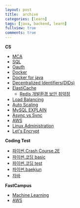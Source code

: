 ```yaml
---
layout: post
title:  archive
categories: [learn]
tags: [java, backend, learn]
fullview: true
comments: true
---
```


<!-- <a class="btn btn-sm btn-default" href="https://jnuho.github.io/learn">☰ Read</a> -->

<!-- <blockquote><i>
A set of practices that combines software development (Dev) and IT operations (Ops).<br>It aims to shorten the systems development life cycle and provide continuous delivery with high software quality.
</i></blockquote> -->

**CS**
- [MCA](mca)
- [SQL](sql)
- [Oauth](oauth)
- [Docker](docker)
- [Docker for java](docker_java)
- [Decentralized Identifiers(DIDs)](did.pdf)
- [ElastiCache](elasticache)
    - [Redis 개발환경 보안 취약점](redis_hacked)
- [Load Balancing](load_balancing)
- [Auto Scaling](auto_scaling)
- [MySQL EXPLAIN](mysql_explain)
- [Async vs Sync](async_sync)
- [AWS](aws)
- [Linux Administration](linux_admin)
- [Let's Encrypt](letsencrypt)

**Coding Test**
- [파이썬.Crash Course.2E](python_crash_course)
- [파이썬.코딩 basic](python_coding_basic)
- [파이썬.코딩 test](python_coding_test)
- [파이썬.baekjun](python_baekjun)
- [자바](README_java)

**FastCampus**
- [Machine Learning](ml)
- [AWS](fc_aws)

